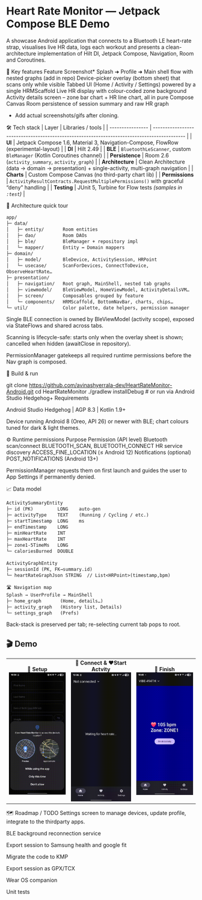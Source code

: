 # Heart Rate Monitor — Jetpack Compose BLE Demo
A showcase Android application that connects to a Bluetooth LE heart-rate strap, visualises live HR data, logs each workout and presents a clean-architecture implementation of Hilt DI, Jetpack Compose, Navigation, Room and Coroutines.

📸 Key features
Feature	Screenshot*
Splash ➜ Profile ➜ Main shell flow with nested graphs	(add in repo)
Device-picker overlay (bottom sheet) that scans only while visible
Tabbed UI (Home / Activity / Settings) powered by a single HRMScaffold
Live HR display with colour-coded zone background
Activity details screen – zone bar chart + HR line chart, all in pure Compose Canvas
Room persistence of session summary and raw HR graph

* Add actual screenshots/gifs after cloning.

🛠 Tech stack
| Layer            | Libraries / tools                                                                           |
| ---------------- | ------------------------------------------------------------------------------------------- |
| **UI**           | Jetpack Compose 1.6, Material 3, Navigation-Compose, FlowRow (experimental-layout)          |
| **DI**           | Hilt 2.49                                                                                   |
| **BLE**          | `BluetoothLeScanner`, custom `BleManager` (Kotlin Coroutines channel)                       |
| **Persistence**  | Room 2.6 (`activity_summary`, `activity_graph`)                                             |
| **Architecture** | Clean Architecture (data → domain → presentation) + single-activity, multi-graph navigation |
| **Charts**       | Custom Compose Canvas (no third-party chart lib)                                            |
| **Permissions**  | `ActivityResultContracts.RequestMultiplePermissions()` with graceful “deny” handling        |
| **Testing**      | JUnit 5, Turbine for Flow tests *(samples in `:test`)*                                      |


🔖 Architecture quick tour
```text
app/
├─ data/
│   ├─ entity/       Room entities
│   ├─ dao/          Room DAOs
│   ├─ ble/          BleManager + repository impl
│   └─ mapper/       Entity ↔︎ Domain mappers
├─ domain/
│   ├─ model/        BleDevice, ActivitySession, HRPoint
│   └─ usecase/      ScanForDevices, ConnectToDevice, ObserveHeartRate…
├─ presentation/
│   ├─ navigation/   Root graph, MainShell, nested tab graphs
│   ├─ viewmodel/    BleViewModel, HomeViewModel, ActivityDetailsVM…
│   ├─ screen/       Composables grouped by feature
│   └─ components/   HRMScaffold, BottomNavBar, charts, chips…
└─ util/             Color palette, date helpers, permission manager
``` 
Single BLE connection is owned by BleViewModel (activity scope), exposed via StateFlows and shared across tabs.

Scanning is lifecycle-safe: starts only when the overlay sheet is shown; cancelled when hidden (awaitClose in repository).

PermissionManager gatekeeps all required runtime permissions before the Nav graph is composed.

🚀 Build & run

git clone https://github.com/avinashyerrala-dev/HeartRateMonitor-Android.git
cd HeartRateMonitor
./gradlew installDebug        # or run via Android Studio Hedgehog+
Requirements

Android Studio Hedgehog | AGP 8.3 | Kotlin 1.9+

Device running Android 8 (Oreo, API 26) or newer with BLE; chart colours tuned for dark & light themes.

⚙️ Runtime permissions
Purpose	Permission (API level)
Bluetooth scan/connect	BLUETOOTH_SCAN, BLUETOOTH_CONNECT
HR service discovery	ACCESS_FINE_LOCATION (≤ Android 12)
Notifications (optional)	POST_NOTIFICATIONS (Android 13+)

PermissionManager requests them on first launch and guides the user to App Settings if permanently denied.

📈 Data model
```text
ActivitySummaryEntity
├─ id (PK)         LONG    auto-gen
├─ activityType    TEXT    (Running / Cycling / etc.)
├─ startTimestamp  LONG    ms
├─ endTimestamp    LONG
├─ minHeartRate    INT
├─ maxHeartRate    INT
├─ zone1-5TimeMs   LONG
└─ caloriesBurned  DOUBLE

ActivityGraphEntity
├─ sessionId (PK, FK→summary.id)
└─ heartRateGraphJson STRING  // List<HRPoint>(timestamp,bpm)

🛣 Navigation map
Splash → UserProfile → MainShell
├─ home_graph       (Home, details…)
├─ activity_graph   (History list, Details)
└─ settings_graph   (Prefs)
``` 
Back-stack is preserved per tab; re-selecting current tab pops to root.

## 🎬 Demo

<table>
  <tr>
    <td align="center">
      <strong>🔧 Setup</strong><br/>
      <img src="docs/gifs/setup.gif" width="250"/>
    </td>
    <td align="center">
      <strong>📡 Connect & ❤️Start Actvity</strong><br/>
      <img src="docs/gifs/connection.gif" width="250"/>
    </td>
    <td align="center">
      <strong>🏁 Finish</strong><br/>
      <img src="docs/gifs/finish.gif" width="250"/>
    </td>
  </tr>
</table>

🗺 Roadmap / TODO
Settings screen to manage devices, update profile, integrate to the thirdparty apps.

BLE background reconnection service

Export session to Samsung health and google fit

Migrate the code to KMP

Export session as GPX/TCX

Wear OS companion

Unit tests 

